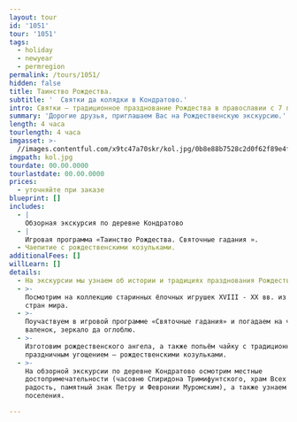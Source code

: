 ```yaml
---
layout: tour
id: '1051'
tour: '1051'
tags:
  - holiday
  - newyear
  - permregion
permalink: /tours/1051/
hidden: false
title: Таинство Рождества.
subtitle: '  Святки да колядки в Кондратово.'
intro: Святки – традиционное празднование Рождества в православии с 7 по 17 января.
summary: 'Дорогие друзья, приглашаем Вас на Рождественскую экскурсию.'
length: 4 часа
tourlength: 4 часа
imgasset: >-
  //images.contentful.com/x9tc47a70skr/kol.jpg/0b8e88b7528c2d0f62f89e4f5d92f4f0/kol.jpg
imgpath: kol.jpg
tourdate: 00.00.0000
tourlastdate: 00.00.0000
prices:
  - уточняйте при заказе
blueprint: []
includes:
  - |
    Обзорная экскурсия по деревне Кондратово
  - |
    Игровая программа «Таинство Рождества. Святочные гадания ».
  - Чаепитие с рождественскими козульками.
additionalFees: []
willLearn: []
details:
  - На экскурсии мы узнаем об истории и традициях празднования Рождества.
  - >-
    Посмотрим на коллекцию старинных ёлочных игрушек ХVIII - ХХ вв. из разных
    стран мира.
  - >-
    Поучаствуем в игровой программе «Святочные гадания» и погадаем на чугунок да
    валенок, зеркало да оглоблю.
  - >-
    Изготовим рождественского ангела, а также попьём чайку с традиционным
    праздничным угощением – рождественскими козульками.
  - >-
    На обзорной экскурсии по деревне Кондратово осмотрим местные
    достопримечательности (часовню Спиридона Тримифунтского, храм Всех скорбящих
    радость, памятный знак Петру и Февронии Муромским), а также узнаем историю
    поселения.

---
```

